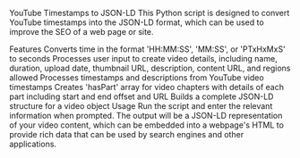 YouTube Timestamps to JSON-LD
This Python script is designed to convert YouTube timestamps into the JSON-LD format, which can be used to improve the SEO of a web page or site.

Features
Converts time in the format 'HH:MM:SS', 'MM:SS', or 'PTxHxMxS' to seconds
Processes user input to create video details, including name, duration, upload date, thumbnail URL, description, content URL, and regions allowed
Processes timestamps and descriptions from YouTube video timestamps
Creates 'hasPart' array for video chapters with details of each part including start and end offset and URL
Builds a complete JSON-LD structure for a video object
Usage
Run the script and enter the relevant information when prompted. The output will be a JSON-LD representation of your video content, which can be embedded into a webpage's HTML to provide rich data that can be used by search engines and other applications.